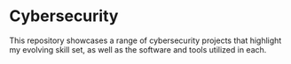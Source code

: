# Cybersecurity

This repository showcases a range of cybersecurity projects that highlight my evolving skill set, as well as the software and tools utilized in each.
